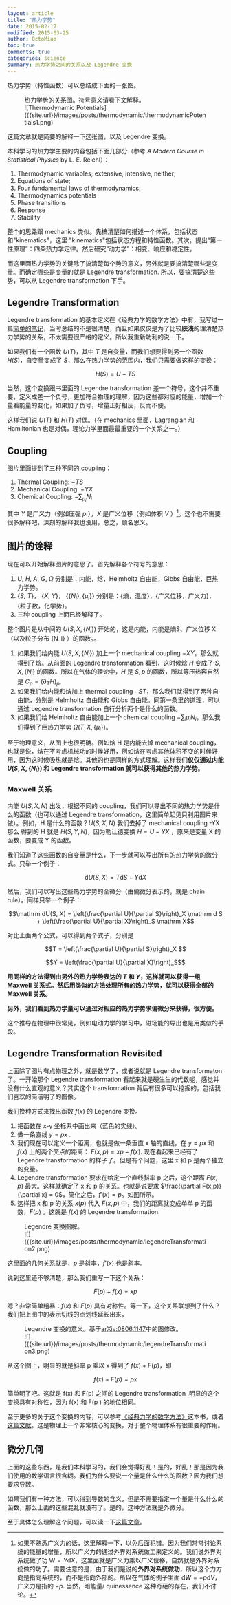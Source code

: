```yaml
---
layout: article
title: "热力学势"
date: 2015-02-17
modified: 2015-03-25
author: OctoMiao
toc: true
comments: true
categories: science
summary: 热力学势之间的关系以及 Legendre 变换
---
```



热力学势（特性函数）可以总结成下面的一张图。

<figure markdown="1">
<figcaption>
热力学势的关系图。符号意义请看下文解释。
</figcaption>
![Thermodynamic Potentials]({{site.url}}/images/posts/thermodynamic/thermodynamicPotentials1.png)
</figure>

这篇文章就是简要的解释一下这张图，以及 Legendre 变换。


本科学习的热力学主要的内容包括下面几部分（参考 *A Modern Course in Statistical Physics* by L. E. Reichl）：

1. Thermodynamic variables; extensive, intensive, neither;
2. Equations of state;
3. Four fundamental laws of thermodynamics;
4. Thermodynamics potentials
5. Phase transitions
6. Response
7. Stability



整个的思路跟 mechanics 类似。先搞清楚如何描述一个体系，包括状态和"kinematics"，这里 "kinematics"包括状态方程和特性函数。其次，提出“第一性原理”：四条热力学定律。然后研究“动力学”：相变、响应和稳定性。

而这里面热力学势的关键除了搞清楚每个势的意义，另外就是要搞清楚哪些是变量。而确定哪些是变量的就是 Legendre transformation. 所以，要搞清楚这些势，可以从 Legendre transformation 下手。



## Legendre Transformation

Legendre transformation 的基本定义在《经典力学的数学方法》中有，我写过一篇<a href="http://book.douban.com/people/emptymalei/annotation/1728598/" target="_blank">简单的笔记</a>，当时总结的不是很清楚，而且如果仅仅是为了比较**肤浅**的理清楚热力学势的关系，不太需要很严格的定义。所以我重新功利的说一下。

如果我们有一个函数 $U(T)$，其中 $T$ 是自变量，而我们想要得到另一个函数 $H(S)$，自变量变成了 $S$，那么在热力学势的范围内，我们只需要做这样的变换：

$$H(S) = U -TS$$

当然，这个变换跟书里面的 Legendre transformation 差一个符号，这个并不重要，定义成差一个负号，更加符合物理的理解，因为这些都对应的能量，增加一个量看能量的变化，如果加了负号，增量正好相反，反而不便。

这样我们说 $U(T)$ 和 $H(T)$ 对偶。（在 mechanics 里面，Lagrangian 和 Hamiltonian 也是对偶，理论力学里面最最重要的一个关系之一。）


## Coupling

图片里面提到了三种不同的 coupling：

1. Thermal Coupling: $-TS$
2. Mechanical Coupling: $-YX$
3. Chemical Coupling: $-\sum_\mu_i N_i$

其中 $Y$ 是广义力（例如压强 $p$ ），$X$ 是广义位移（例如体积 $V$ ）[^1]。这个也不需要很多解释吧，深刻的解释我也没用，总之，顾名思义。




## 图片的诠释

现在可以开始解释图片的意思了。首先解释各个符号的意思：

1. $U$, $H$, $A$, $G$, $\Omega$ 分别是：内能，焓，Helmholtz 自由能，Gibbs 自由能，巨热力学势。
2. {$S$, $T$}， {$X$, $Y$}， {$\{N_i\},\{\mu_i\}$} 分别是：{熵，温度}，{广义位移，广义力}， {粒子数，化学势}。
3. 三种 coupling 上面已经解释了。

整个图片是从中间的 $U(S,X,\{N_i\})$ 开始的，这是内能，内能是熵S、广义位移 X （以及粒子分布 {N_i} ）的函数。。

1. 如果我们给内能 $U(S, X, \{N_i\})$ 加上一个 mechanical coupling $-XY$，那么就得到了焓。从前面的 Legendre transformation 看到，这时候焓 $H$ 变成了 $S, X, \{N_i\}$ 的函数。所以在气体的理论中，$H$ 是 $S, p$ 的函数，所以等压热容自然是 $C_p = \left( \partial_T H\right)_p$. 
2. 如果我们给内能和焓加上 thermal coupling $-ST$，那么我们就得到了两种自由能，分别是 Helmholtz 自由能和 Gibbs 自由能。同第一条里的道理，可以通过 Legendre transformation 自行分析两个是什么的函数。
3. 如果我们给 Helmholtz 自由能加上一个 chemical coupling $-\sum_i \mu_i N_i$，那么我们得到了巨热力学势 $\Omega(T,X,\{\mu_i\})$。

至于物理意义，从图上也很明确。例如焓 H 是内能去掉 mechanical coupling，也就是说，焓在不考虑机械功的时候好用，例如焓在考虑其他体积不变的时候好用，因为这时候吸热就是焓。其他的也是同样的方式理解。这样我们**仅仅通过内能 $U(S, X, \{N_i\})$ 和 Legendre transformation 就可以获得其他的热力学势**。


### Maxwell 关系

内能 $U(S,X,N)$ 出发，根据不同的 coupling，我们可以导出不同的热力学势是什么的函数（也可以通过 Legendre transformation，这里简单起见只利用图片来做）。例如，H 是什么的函数？$U(S,X,N)$ 我们去掉了 mechanical coupling -YX 那么 得到的 H 就是 $H(S,Y,N)$，因为勒让德变换 $H = U - YX$ ，原来是变量 X 的函数，要变成 Y  的函数。

我们知道了这些函数的自变量是什么，下一步就可以写出所有的热力学势的微分式。只举一个例子：

$$\mathrm d U(S, X) = T\mathrm d S + Y \mathrm d X $$

然后，我们可以写出这些热力学势的全微分（由偏微分表示的，就是 chain rule）。同样只举一个例子：

$$\mathrm dU(S, X) = \left(\frac{\partial U}{\partial S}\right)_X \mathrm d S + \left(\frac{\partial U}{\partial X}\right)_S \mathrm X$$

对比上面两个公式，可以得到两个式子，分别是

$$T = \left(\frac{\partial U}{\partial S}\right)_X $$

$$Y =  \left(\frac{\partial U}{\partial X}\right)_S$$

**用同样的方法得到由另外的热力学势表达的 $T$ 和 $Y$，这样就可以获得一组 Maxwell 关系式。然后用类似的方法处理所有的热力学势，就可以获得全部的 Maxwell 关系。**

**另外，我们看到热力学量可以通过对相应的热力学势求偏微分来获得，很方便。**

这个推导在物理中很常见，例如电动力学的学习中，磁场能的导出也是用类似的手段。


## Legendre Transformation Revisited

上面除了图片有点物理之外，就是数学了，或者说就是 Legendre transformaton 了。一开始那个 Legendre transformation 看起来就是硬生生的代数呢，感觉并没有什么直观的意义？其实这个 transformation 背后有很多可以挖掘的，包括我们喜欢的简洁明了的图像。

我们换种方式来找出函数 $f(x)$ 的 Legendre 变换。

1. 把函数在 x-y 坐标系中画出来（蓝色的实线）。
2. 做一条直线 $y=px$ . 
3. 我们现在可以定义一个距离，也就是做一条垂直 x 轴的直线，在 $y=px$ 和 $f(x)$ 上的两个交点的距离： $F(x,p) = xp - f(x)$. 现在看起来已经有了 Legendre transformation 的样子了。但是有个问题，这里 x 和 p 是两个独立的变量。
4. Legendre transformation 要求在给定一个直线斜率 p 之后，这个距离 $F(x,p)$ 最大。这样就确定了 x 和 p  的关系。也就是说要求 $\frac{\partial F(x,p)}{\partial x} = 0$，简化之后，$f'(x)=p$。如图所示。
5. 这样把 x 和 p 的关系 $x(p)$ 代入 $F(x,p)$ 中，我们的距离就变成单单 p 的函数，$F(p)$ 。这就是 $f(x)$ 的 Legendre transformation.

<figure markdown="1">
<figcaption>
Legendre 变换图解。
</figcaption>
![]({{site.url}}/images/posts/thermodynamic/legendreTransformation2.png)
</figure>

这里面的几何关系就是，$p$ 是斜率，$f'(x)$ 也是斜率。

说到这里还不够清楚，那么我们重写一下这个关系：

$$F(p) + f(x) = xp$$

嗯？非常简单粗暴：$f(x)$ 和 $F(p)$ 具有对称性。等一下，这个关系联想到了什么？我们把上图中的表示切线的点划线延长出来，

<figure markdown="1">
<figcaption>
Legendre 变换的意义。基于<a href="http://arxiv.org/abs/0806.1147" target="_blank">arXiv:0806.1147</a>中的图修改。
</figcaption>
![]({{site.url}}/images/posts/thermodynamic/legendreTransformation3.png)
</figure>


从这个图上，明显的就是斜率 p 乘以 x 得到了 $f(x) + F(p)$，即

$$f(x)+F(p)=p x$$

简单明了吧。这就是 f(x) 和 F(p) 之间的 Legendre transformation .明显的这个变换具有对称性，因为 f(x) 和 F(p ) 的地位相同。

至于更多的关于这个变换的内容，可以参考[《经典力学的数学方法》](http://book.douban.com/subject/1728598/)这本书，或者[这篇文献](http://arxiv.org/abs/0806.1147)。这是物理上一个非常核心的变换，对于整个物理体系有很重要的作用。


## 微分几何

上面的这些东西，是我们本科学习的，我们会觉得好乱！是的，好乱！那是因为我们使用的数学语言很含糊。我们为什么要说一个量是什么什么的函数？因为我们想要求导数。

如果我们有一种方法，可以得到导数的含义，但是不需要指定一个量是什么什么的函数，那么上面的这些混乱就没有了。是的，这种方法就是外微分。

至于具体怎么理解这个问题，可以读一下[这篇文章](http://www.av8n.com/physics/thermo-forms.htm)。

 








[^1]:  如果不熟悉广义力的话，这里解释一下，以免后面犯错。因为我们常常讨论系统的能量的增量，所以广义力的通过外界对系统做工来定义的。我们说外界对系统做了功 $\mathrm W = Y \mathrm d X$，这里面就是广义力乘以广义位移，自然就是外界对系统做的功了。需要注意的是，由于我们是说的**外界对系统做功**，所以这个力方向是指向系统的，而不是指向外部的。所以在气体的例子里面 $\mathrm dW = -p \mathrm dV$，广义力是指的 $-p$. 当然，暗能量/ quinessence 这种奇葩的存在，我们不讨论。

